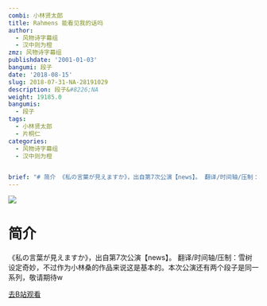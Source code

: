 ```yaml
---
combi: 小林贤太郎
title: Rahmens 能看见我的话吗
author:
  - 风物诗字幕组
  - 汉中则为橙
zmz: 风物诗字幕组
publishdate: '2001-01-03'
bangumi: 段子
date: '2018-08-15'
slug: 2018-07-31-NA-28191029
description: 段子&#8226;NA
weight: 19185.0
bangumis:
  - 段子
tags:
  - 小林贤太郎
  - 片桐仁
categories:
  - 风物诗字幕组
  - 汉中则为橙


brief: "# 简介 《私の言葉が見えますか》，出自第7次公演【news】。 翻译/时间轴/压制：雪树 设定奇妙，不过作为小林桑的作品来说这是基本的。本次公演还有两个段子是同一系列，敬请期待w"
---
```

![](https://i.imgur.com/TJtlQGt.jpg)
# 简介  
《私の言葉が見えますか》，出自第7次公演【news】。
翻译/时间轴/压制：雪树
设定奇妙，不过作为小林桑的作品来说这是基本的。本次公演还有两个段子是同一系列，敬请期待w  

[去B站观看](https://www.bilibili.com/video/av28191029/)
 
